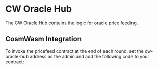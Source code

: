 # CW Oracle Hub

The CW Oracle Hub contains the logic for oracle price feeding.

## CosmWasm Integration

To invoke the pricefeed contract at the end of each round, set the cw-oracle-hub address as the admin and add the following code to your contract:

